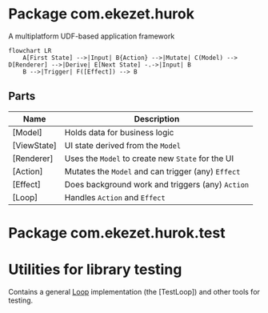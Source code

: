 # Package com.ekezet.hurok

A multiplatform UDF-based application framework

```mermaid
flowchart LR
    A[First State] -->|Input| B{Action} -->|Mutate| C(Model) --> D[Renderer] -->|Derive| E[Next State] -.->|Input| B
    B -->|Trigger| F([Effect]) --> B 
```

## Parts

| Name        | Description                                        |
|-------------|----------------------------------------------------|
| [Model]     | Holds data for business logic                      |
| [ViewState] | UI state derived from the `Model`                  |
| [Renderer]  | Uses the `Model` to create new `State` for the UI  |
| [Action]    | Mutates the `Model` and can trigger (any) `Effect` |
| [Effect]    | Does background work and triggers (any) `Action`   |
| [Loop]      | Handles `Action` and `Effect`                      |

# Package com.ekezet.hurok.test

# Utilities for library testing

Contains a general [Loop](com.ekezet.hurok.Loop) implementation (the [TestLoop]) and other tools for testing.
